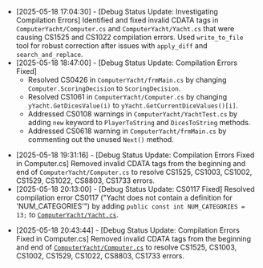 <![CDATA[# Active Context: Implemented Step-Through Simulation Feature

**Date:** 2025-05-18
**Timestamp:** 2025-05-18 16:36:00

## 1. Current Task & Focus

*   **Previous Task (Completed by Architect Mode):** Review and confirm `memory-bank/architecture.md` for step-through simulation changes.
*   **Current Task (Code Mode - COMPLETED):** Implement the refined "Manual Single Step Simulation" feature. This involved modifying `frmMain.cs`, `Yacht.cs`, and `Computer.cs` to allow step-by-step execution within a computer player's turn, based on the specifications and pseudocode in the Memory Bank.
*   **Focus:**
    *   Implementing `TurnStepPhase` state management in `frmMain.cs`.
    *   Refactoring `Yacht.cs` to provide fine-grained game operation methods and getters.
    *   Refactoring `Computer.cs` to provide fine-grained AI decision methods (`DecideDiceToHold`, `ChooseScoreCategory`) and defining `ScoringDecision`.
    *   Ensuring `frmMain.cs` correctly calls the new methods in `Yacht.cs` and `Computer.cs` to progress through turn phases.
    *   Updating Memory Bank (`progress.md`, this file) to reflect task completion.

## 2. Key Implementation Details

*   **`ComputerYacht/frmMain.cs`:**
    *   `TurnStepPhase` enum defined and `currentPhase` member added.
    *   `btnManualStep_Click` rewritten with a `switch` statement for phase-based actions.
    *   Helper methods `InitializeNewGame`, `ProcessGameOver`, `UpdateUI`, `UpdateStatusMessage` added.
    *   Calls new methods in `Yacht.cs` (e.g., `PerformRoll`, `ApplyHoldDecision`, `ApplyScoreAndFinalizeTurn`) and `Computer.cs` (e.g., `DecideDiceToHold`, `ChooseScoreCategory`).
*   **`ComputerYacht/Yacht.cs`:**
    *   `iCurrentTurnNumber` member added.
    *   `ComputerNextMove` marked `[Obsolete]`.
    *   New public methods: `PerformRoll`, `ApplyHoldDecision`, `ApplyScoreAndFinalizeTurn`, `ResetForNewGame`, `ResetForNewTurnIfNeeded`.
    *   `ScoreValue` modified to accept `preCalculatedScore`.
    *   Added various public getters: `GetCurrentDiceValues`, `GetCurrentHeldDice`, `GetRollAttemptInTurn`, `GetPlayerAvailableCategories`, `IsCategoryAvailable`, `GetPlayerScoreForCategory`, `IsGameOver` (no-arg), `GetCurrentTurnNumber`.
    *   `DicesToString` and `PlayerToString` updated for clarity.
*   **`ComputerYacht/Computer.cs`:**
    *   `ScoringDecision` struct defined.
    *   Old `HoldDice` and `GetScoringLocation` marked `[Obsolete]`.
    *   New public methods `DecideDiceToHold` and `ChooseScoreCategory` implemented with **simplified/placeholder AI logic**. Full refactoring of the original complex AI strategy was not performed due to its deep coupling with the `Yacht` object state, but the required interfaces are now in place.
    *   Helper `CalculateScoreForCategory` added for internal score estimation in the placeholder logic.

## 3. Immediate Next Steps

*   **COMPLETED:** Code modifications for `frmMain.cs`, `Yacht.cs`, `Computer.cs`.
*   **COMPLETED:** Updated `memory-bank/progress.md`.
*   **COMPLETED:** Updated `memory-bank/activeContext.md` (this file).
*   **PENDING:** Prepare `attempt_completion` to summarize the work.

## 4. Pending Questions or Blockers

*   The AI logic in `Computer.cs`'s new methods (`DecideDiceToHold`, `ChooseScoreCategory`) is currently a simplified placeholder. A full port of the original, more complex AI strategy would require significant further refactoring of `Computer.cs`'s internal helper methods to remove direct dependencies on the `Yacht` object's state, or a different approach to providing necessary game context to the AI.
*   UI elements (`lblStatusMessage`, `lblTurnInfo`) assumed in `frmMain.cs`'s `UpdateUI` and `UpdateStatusMessage` methods need to be added to `frmMain.Designer.cs` for visual feedback. Current implementation uses `Console.WriteLine` as a fallback.

## 5. Assumptions Made

*   The provided specifications and pseudocode in the Memory Bank were the primary guide for the refactoring.
*   The core requirement was to enable step-by-step execution flow, with the understanding that the AI's strategic depth in the refactored `Computer.cs` methods might initially be simplified.
]]>
* [2025-05-18 17:04:30] - [Debug Status Update: Investigating Compilation Errors] Identified and fixed invalid CDATA tags in `ComputerYacht/Computer.cs` and `ComputerYacht/Yacht.cs` that were causing CS1525 and CS1022 compilation errors. Used `write_to_file` tool for robust correction after issues with `apply_diff` and `search_and_replace`.
* [2025-05-18 18:47:00] - [Debug Status Update: Compilation Errors Fixed]
    * Resolved CS0426 in `ComputerYacht/frmMain.cs` by changing `Computer.ScoringDecision` to `ScoringDecision`.
    * Resolved CS1061 in `ComputerYacht/Computer.cs` by changing `yYacht.GetDicesValue(i)` to `yYacht.GetCurrentDiceValues()[i]`.
    * Addressed CS0108 warnings in `ComputerYacht/YachtTest.cs` by adding `new` keyword to `PlayerToString` and `DicesToString` methods.
    * Addressed CS0618 warning in `ComputerYacht/frmMain.cs` by commenting out the unused `Next()` method.
<![CDATA[
*   [2025-05-18 19:10:00] - [Code Update: AI Logic Porting]
    *   **Task:** Port old AI logic from obsolete methods in `Computer.cs` to new `DecideDiceToHold` and `ChooseScoreCategory` methods.
    *   **`ChooseScoreCategory`:** Successfully ported core logic from `GetBestScoreIndex`. This involved adapting the decision-making process for selecting the best scoring category based on final dice values and available categories. Helper method `IsBonusStillViableInternal` was added, and `CalculateScoreForCategory` was enhanced to correctly apply Joker rules related to Yachtzee.
    *   **`DecideDiceToHold`:** Due to high complexity and deep state dependency of the original `CalculateBestScoreItem` and `HoldDiceForScore` methods, a direct port was deferred. The existing placeholder logic in `DecideDiceToHold` remains. However, detailed comments have been added to this method, outlining:
        *   The structure of the original AI's dice holding strategy.
        *   The challenges in refactoring stateful helper methods (like `HoldSpecificDice`, `CalculateChance`) to work with parameterized state.
        *   A potential roadmap for a more complete port of this logic.
    *   **Outcome:** The AI's scoring decisions are now significantly more intelligent. Dice holding strategy remains basic but is clearly documented for future improvement. `Computer.cs` updated.
]]>
* [2025-05-18 19:31:16] - [Debug Status Update: Compilation Errors Fixed in Computer.cs] Removed invalid CDATA tags from the beginning and end of `ComputerYacht/Computer.cs` to resolve CS1525, CS1003, CS1002, CS1529, CS1022, CS8803, CS1733 errors.
* [2025-05-18 20:13:00] - [Debug Status Update: CS0117 Fixed] Resolved compilation error CS0117 ("Yacht does not contain a definition for 'NUM_CATEGORIES'") by adding `public const int NUM_CATEGORIES = 13;` to [`ComputerYacht/Yacht.cs`](ComputerYacht/Yacht.cs:607).
<![CDATA[
* [2025-05-18 20:38:00] - [Code Update: `DecideDiceToHold` Improvement] Completed implementation of a new heuristic-based dice holding strategy in `Computer.cs`. The AI should now make more intelligent decisions when holding dice, aiming for better scores and combinations beyond just "Chance".
]]>
* [2025-05-18 20:43:44] - [Debug Status Update: Compilation Errors Fixed in Computer.cs] Removed invalid CDATA tags from the beginning and end of [`ComputerYacht/Computer.cs`](ComputerYacht/Computer.cs:0) to resolve CS1525, CS1003, CS1002, CS1529, CS1022, CS8803, CS1733 errors.